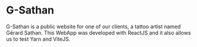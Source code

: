 # G-Sathan

G-Sathan is a public website for one of our clients, a tattoo artist named Gérard Sathan. This WebApp was developed with ReactJS and it also allows us to test Yarn and ViteJS.
